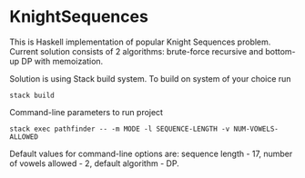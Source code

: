 # KnightSequences

This is Haskell implementation of popular Knight Sequences problem. Current solution consists of 2 algorithms: brute-force recursive and bottom-up DP with memoization.

Solution is using Stack build system. To build on system of your choice run

    stack build
    
Command-line parameters to run project

    stack exec pathfinder -- -m MODE -l SEQUENCE-LENGTH -v NUM-VOWELS-ALLOWED
    
Default values for command-line options are: sequence length - 17, number of vowels allowed - 2, default algorithm - DP.

